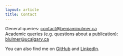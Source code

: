 ```yaml
---
layout: article
title: Contact
---
```


General queries: <contact@benjaminulmer.ca> <br>
Academic queries (e.g. questions about a publication): <blulmer@ucalgary.ca>

You can also find me on [GitHub](https://github.com/) and [LinkedIn](https://www.linkedin.com/in/benjaminulmer/).
